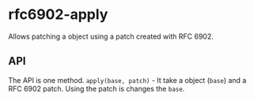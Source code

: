 # rfc6902-apply
Allows patching a object using a patch created with RFC 6902.


## API
The API is one method.
`apply(base, patch)` - It take a object (`base`) and a RFC 6902 patch. Using the patch is changes the `base`.
